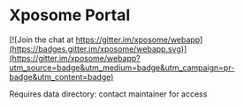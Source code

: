 # Xposome Portal 

[![Join the chat at https://gitter.im/xposome/webapp](https://badges.gitter.im/xposome/webapp.svg)](https://gitter.im/xposome/webapp?utm_source=badge&utm_medium=badge&utm_campaign=pr-badge&utm_content=badge)

Requires data directory: contact maintainer for access

